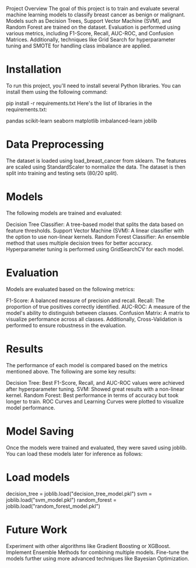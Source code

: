 Project Overview
The goal of this project is to train and evaluate several machine learning models to classify breast cancer as benign or malignant. Models such as Decision Trees, Support Vector Machine (SVM), and Random Forest are trained on the dataset. Evaluation is performed using various metrics, including F1-Score, Recall, AUC-ROC, and Confusion Matrices. Additionally, techniques like Grid Search for hyperparameter tuning and SMOTE for handling class imbalance are applied.

# Installation
To run this project, you'll need to install several Python libraries. You can install them using the following command:

pip install -r requirements.txt
Here's the list of libraries in the requirements.txt:

pandas
scikit-learn
seaborn
matplotlib
imbalanced-learn
joblib

# Data Preprocessing
The dataset is loaded using load_breast_cancer from sklearn. The features are scaled using StandardScaler to normalize the data. The dataset is then split into training and testing sets (80/20 split).

# Models
The following models are trained and evaluated:

Decision Tree Classifier: A tree-based model that splits the data based on feature thresholds.
Support Vector Machine (SVM): A linear classifier with the option to use non-linear kernels.
Random Forest Classifier: An ensemble method that uses multiple decision trees for better accuracy.
Hyperparameter tuning is performed using GridSearchCV for each model.

# Evaluation
Models are evaluated based on the following metrics:

F1-Score: A balanced measure of precision and recall.
Recall: The proportion of true positives correctly identified.
AUC-ROC: A measure of the model's ability to distinguish between classes.
Confusion Matrix: A matrix to visualize performance across all classes.
Additionally, Cross-Validation is performed to ensure robustness in the evaluation.

# Results
The performance of each model is compared based on the metrics mentioned above. The following are some key results:

Decision Tree: Best F1-Score, Recall, and AUC-ROC values were achieved after hyperparameter tuning.
SVM: Showed great results with a non-linear kernel.
Random Forest: Best performance in terms of accuracy but took longer to train.
ROC Curves and Learning Curves were plotted to visualize model performance.

# Model Saving
Once the models were trained and evaluated, they were saved using joblib. You can load these models later for inference as follows:



# Load models
decision_tree = joblib.load("decision_tree_model.pkl")
svm = joblib.load("svm_model.pkl")
random_forest = joblib.load("random_forest_model.pkl")

# Future Work
Experiment with other algorithms like Gradient Boosting or XGBoost.
Implement Ensemble Methods for combining multiple models.
Fine-tune the models further using more advanced techniques like Bayesian Optimization.
